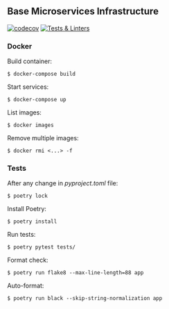 ## Base Microservices Infrastructure

[![codecov](https://codecov.io/gh/fiufit-grupo-4/base-microservice/branch/develop/graph/badge.svg?token=TYSBTIXP4G)](https://codecov.io/gh/fiufit-grupo-4/base-microservice) 
[![Tests & Linters](https://github.com/fiufit-grupo-4/base-microservice/actions/workflows/checks.yml/badge.svg?branch=develop)](https://github.com/fiufit-grupo-4/base-microservice/actions/workflows/checks.yml)

### Docker

Build container:

```$ docker-compose build```

Start services:

```$ docker-compose up```

List images:

```$ docker images```

Remove multiple images:

```$ docker rmi <...> -f```

### Tests

After any change in *pyproject.toml* file:

```$ poetry lock```

Install Poetry:

```$ poetry install```

Run tests:

```$ poetry pytest tests/```

Format check:

```$ poetry run flake8 --max-line-length=88 app```

Auto-format:

```$ poetry run black --skip-string-normalization app```
